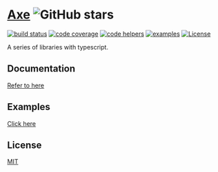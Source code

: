 # [Axe](https://ansenhuang.github.io/axe/docs/) ![GitHub stars](https://img.shields.io/github/stars/ansenhuang/axe.svg?style=social)

[![build status](https://img.shields.io/travis/ansenhuang/axe.svg)](https://travis-ci.org/ansenhuang/axe)
[![code coverage](https://img.shields.io/codecov/c/github/ansenhuang/axe.svg)](https://codecov.io/gh/ansenhuang/axe)
[![code helpers](https://www.codetriage.com/ansenhuang/axe/badges/users.svg)](https://www.codetriage.com/ansenhuang/axe)
[![examples](https://img.shields.io/badge/examples-🚀-yellow.svg)](https://ansenhuang.github.io/axe/examples/)
[![License](https://img.shields.io/npm/l/@axe/tips.svg)](LICENSE)

A series of libraries with typescript.

## Documentation

[Refer to here](https://ansenhuang.github.io/axe/docs/)

## Examples

[Click here](https://ansenhuang.github.io/axe/examples/)

## License

[MIT](LICENSE)
